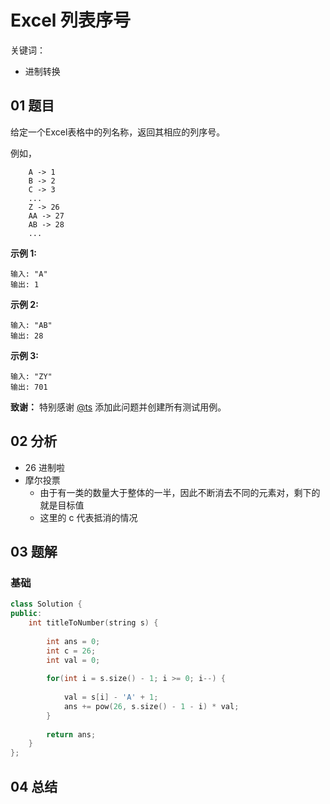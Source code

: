 # Excel 列表序号

关键词：

- 进制转换

## 01 题目

给定一个Excel表格中的列名称，返回其相应的列序号。

例如，

```
    A -> 1
    B -> 2
    C -> 3
    ...
    Z -> 26
    AA -> 27
    AB -> 28 
    ...
```

**示例 1:**

```
输入: "A"
输出: 1
```

**示例 2:**

```
输入: "AB"
输出: 28
```

**示例 3:**

```
输入: "ZY"
输出: 701
```

**致谢：**
特别感谢 [@ts](http://leetcode.com/discuss/user/ts) 添加此问题并创建所有测试用例。

## 02 分析

- 26 进制啦
- 摩尔投票
  - 由于有一类的数量大于整体的一半，因此不断消去不同的元素对，剩下的就是目标值
  - 这里的 c 代表抵消的情况

## 03 题解

### 基础

```c++
class Solution {
public:
    int titleToNumber(string s) {
        
        int ans = 0;
        int c = 26;
        int val = 0;
        
        for(int i = s.size() - 1; i >= 0; i--) {
            
            val = s[i] - 'A' + 1;
            ans += pow(26, s.size() - 1 - i) * val;
        }
        
        return ans;
    }
};
```

## 04 总结

